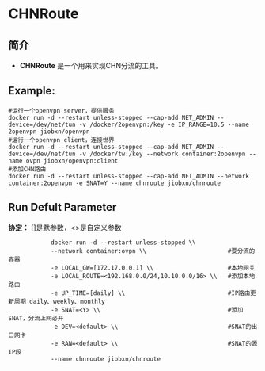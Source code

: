CHNRoute
===
## 简介
* **CHNRoute** 是一个用来实现CHN分流的工具。


## Example:

    #运行一个openvpn server，提供服务
    docker run -d --restart unless-stopped --cap-add NET_ADMIN --device=/dev/net/tun -v /docker/2openvpn:/key -e IP_RANGE=10.5 --name 2openvpn jiobxn/openvpn
    #运行一个openvpn client，连接世界
    docker run -d --restart unless-stopped --cap-add NET_ADMIN --device=/dev/net/tun -v /docker/tw:/key --network container:2openvpn --name ovpn jiobxn/openvpn:client
    #添加CHN路由
    docker run -d --restart unless-stopped --cap-add NET_ADMIN --network container:2openvpn -e SNAT=Y --name chnroute jiobxn/chnroute
    

## Run Defult Parameter
**协定：** []是默参数，<>是自定义参数

				docker run -d --restart unless-stopped \\
				--network container:ovpn \\                       #要分流的容器
				-e LOCAL_GW=[172.17.0.0.1] \\                     #本地网关
				-e LOCAL_ROUTE=<192.168.0.0/24,10.10.0.0/16> \\   #添加本地路由
				-e UP_TIME=[daily] \\                             #IP路由更新周期 daily、weekly、monthly
				-e SNAT=<Y> \\                                    #添加SNAT，分流上网必开
				-e DEV=<default> \\                               #SNAT的出口网卡
				-e RAN=<default> \\                               #SNAT的源IP段
				--name chnroute jiobxn/chnroute
